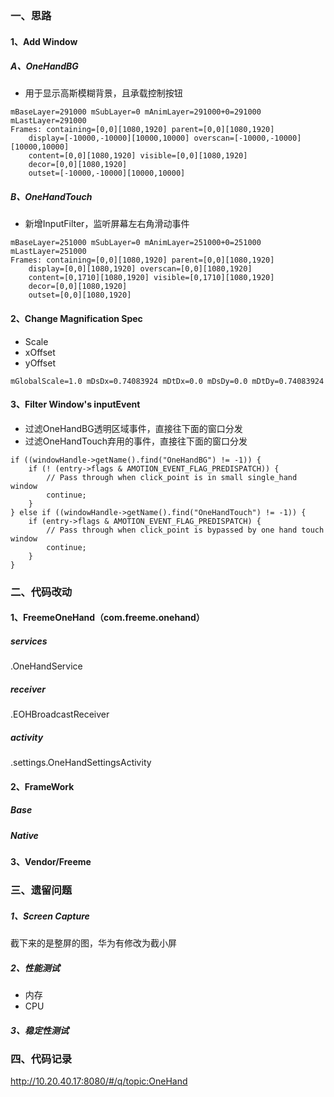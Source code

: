 ### 一、思路

#### 1、Add Window

##### A、OneHandBG

- 用于显示高斯模糊背景，且承载控制按钮

```
mBaseLayer=291000 mSubLayer=0 mAnimLayer=291000+0=291000 mLastLayer=291000
Frames: containing=[0,0][1080,1920] parent=[0,0][1080,1920]
    display=[-10000,-10000][10000,10000] overscan=[-10000,-10000][10000,10000]
    content=[0,0][1080,1920] visible=[0,0][1080,1920]
    decor=[0,0][1080,1920]
    outset=[-10000,-10000][10000,10000]
```

##### B、OneHandTouch

- 新增InputFilter，监听屏幕左右角滑动事件

```
mBaseLayer=251000 mSubLayer=0 mAnimLayer=251000+0=251000 mLastLayer=251000
Frames: containing=[0,0][1080,1920] parent=[0,0][1080,1920]
    display=[0,0][1080,1920] overscan=[0,0][1080,1920]
    content=[0,1710][1080,1920] visible=[0,1710][1080,1920]
    decor=[0,0][1080,1920]
    outset=[0,0][1080,1920]
```

#### 2、Change Magnification Spec

- Scale
- xOffset
- yOffset

```
mGlobalScale=1.0 mDsDx=0.74083924 mDtDx=0.0 mDsDy=0.0 mDtDy=0.74083924
```

#### 3、Filter Window's inputEvent

- 过滤OneHandBG透明区域事件，直接往下面的窗口分发
- 过滤OneHandTouch弃用的事件，直接往下面的窗口分发

```
if ((windowHandle->getName().find("OneHandBG") != -1)) {
    if (! (entry->flags & AMOTION_EVENT_FLAG_PREDISPATCH)) {
        // Pass through when click_point is in small single_hand window
        continue;
    }
} else if ((windowHandle->getName().find("OneHandTouch") != -1)) {
    if (entry->flags & AMOTION_EVENT_FLAG_PREDISPATCH) {
        // Pass through when click_point is bypassed by one hand touch window
        continue;
    }
}
```

### 二、代码改动

#### 1、FreemeOneHand（com.freeme.onehand）

##### services

 .OneHandService

##### receiver

 .EOHBroadcastReceiver

##### activity

.settings.OneHandSettingsActivity

#### 2、FrameWork

##### Base

##### Native

#### 3、Vendor/Freeme

### 三、遗留问题

##### 1、Screen Capture
截下来的是整屏的图，华为有修改为截小屏

##### 2、性能测试

- 内存
- CPU

##### 3、稳定性测试

### 四、代码记录
http://10.20.40.17:8080/#/q/topic:OneHand
